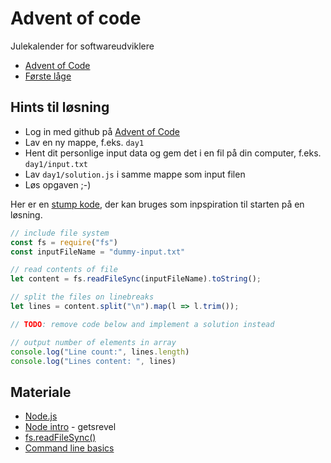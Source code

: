 # Advent of code

Julekalender for softwareudviklere

- [Advent of Code](https://adventofcode.com/)
- [Første låge](https://adventofcode.com/2021/day/1)

## Hints til løsning
- Log in med github på [Advent of Code](https://adventofcode.com/)
- Lav en ny mappe, f.eks. `day1`
- Hent dit personlige input data og gem det i en fil på din computer, f.eks. `day1/input.txt`
- Lav `day1/solution.js` i samme mappe som input filen
- Løs opgaven ;-)

Her er en [stump kode](template/solution-template.js), der kan bruges som inpspiration til starten på en løsning.

```js
// include file system
const fs = require("fs")
const inputFileName = "dummy-input.txt"

// read contents of file
let content = fs.readFileSync(inputFileName).toString();

// split the files on linebreaks
let lines = content.split("\n").map(l => l.trim());

// TODO: remove code below and implement a solution instead

// output number of elements in array
console.log("Line count:", lines.length)
console.log("Lines content: ", lines)
```

## Materiale

- [Node.js](https://nodejs.org)
- [Node intro](https://getsrevel.github.io/tech/node/intro/) - getsrevel
- [fs.readFileSync()](https://nodejs.org/api/fs.html#fsreadfilesyncpath-options)
- [Command line basics](https://getsrevel.github.io/tools/command-line/)
